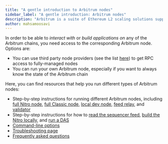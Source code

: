 ```yaml
---
title: "A gentle introduction to Arbitrum nodes"
sidebar_label: "A gentle introduction: Arbitrum nodes"
description: "Arbitrum is a suite of Ethereum L2 scaling solutions supported by a decentralized network of nodes. This guide introduces you to Arbitrum's node types and how they work together to scale Ethereum."
author: mahsamoosavi
---
```


In order to be able to _interact with_ or _build applications on_ any of the Arbitrum chains, you need access to the corresponding Arbitrum node. Options are:

- You can use third party node providers (see the list [here](/node-running/node-providers.mdx)) to get RPC access to fully-managed nodes 
- You can run your own Arbitrum node, especially if you want to always know the state of the Arbitrum chain

Here, you can find resources that help you run different types of Arbitrum nodes:

- Step-by-step instructions for running different Arbitrum nodes, including [full Nitro node](./how-tos/running-a-full-node.mdx), [full Classic node](./how-tos/running-a-classic-node.mdx), [local dev node](./how-tos/local-dev-node.mdx), [feed relay](./how-tos/running-a-feed-relay.mdx), and [validator](./how-tos/running-a-validator.mdx)
- Step-by-step instructions for how to [read the sequencer feed](./how-tos/read-sequencer-feed.md), [build the Nitro locally](./how-tos/build-nitro-locally.md), and [run a DAS](../das/daserver-instructions.mdx)
- [Command-line options](./command-line-options.md)
- [Troubleshooting page](./troubleshooting-running-nodes.md)
- [Frequently asked questions](./faq.md)